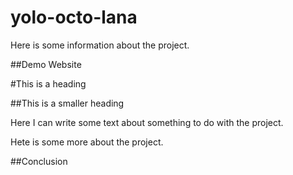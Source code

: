 # yolo-octo-lana

Here is some information about the project.

##Demo Website

#This is a heading

##This is a smaller heading

Here I can write some text about something to do with the project.

Hete is some more about the project.

##Conclusion
